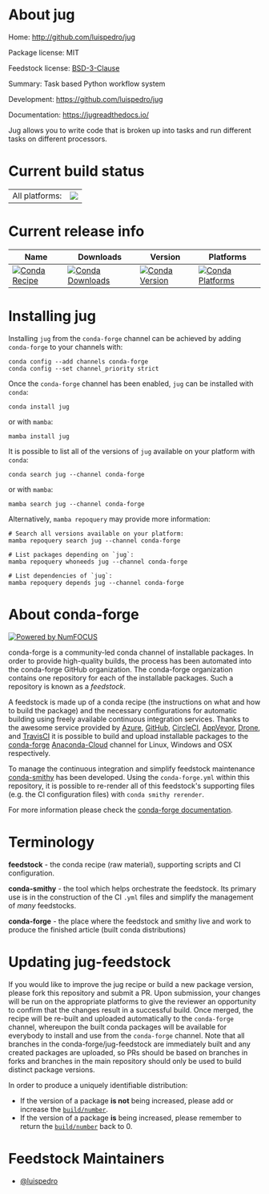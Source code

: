 About jug
=========

Home: http://github.com/luispedro/jug

Package license: MIT

Feedstock license: [BSD-3-Clause](https://github.com/conda-forge/jug-feedstock/blob/main/LICENSE.txt)

Summary: Task based Python workflow system

Development: https://github.com/luispedro/jug

Documentation: https://jugreadthedocs.io/

Jug allows you to write code that is broken up into
tasks and run different tasks on different processors.


Current build status
====================


<table><tr><td>All platforms:</td>
    <td>
      <a href="https://dev.azure.com/conda-forge/feedstock-builds/_build/latest?definitionId=3032&branchName=main">
        <img src="https://dev.azure.com/conda-forge/feedstock-builds/_apis/build/status/jug-feedstock?branchName=main">
      </a>
    </td>
  </tr>
</table>

Current release info
====================

| Name | Downloads | Version | Platforms |
| --- | --- | --- | --- |
| [![Conda Recipe](https://img.shields.io/badge/recipe-jug-green.svg)](https://anaconda.org/conda-forge/jug) | [![Conda Downloads](https://img.shields.io/conda/dn/conda-forge/jug.svg)](https://anaconda.org/conda-forge/jug) | [![Conda Version](https://img.shields.io/conda/vn/conda-forge/jug.svg)](https://anaconda.org/conda-forge/jug) | [![Conda Platforms](https://img.shields.io/conda/pn/conda-forge/jug.svg)](https://anaconda.org/conda-forge/jug) |

Installing jug
==============

Installing `jug` from the `conda-forge` channel can be achieved by adding `conda-forge` to your channels with:

```
conda config --add channels conda-forge
conda config --set channel_priority strict
```

Once the `conda-forge` channel has been enabled, `jug` can be installed with `conda`:

```
conda install jug
```

or with `mamba`:

```
mamba install jug
```

It is possible to list all of the versions of `jug` available on your platform with `conda`:

```
conda search jug --channel conda-forge
```

or with `mamba`:

```
mamba search jug --channel conda-forge
```

Alternatively, `mamba repoquery` may provide more information:

```
# Search all versions available on your platform:
mamba repoquery search jug --channel conda-forge

# List packages depending on `jug`:
mamba repoquery whoneeds jug --channel conda-forge

# List dependencies of `jug`:
mamba repoquery depends jug --channel conda-forge
```


About conda-forge
=================

[![Powered by
NumFOCUS](https://img.shields.io/badge/powered%20by-NumFOCUS-orange.svg?style=flat&colorA=E1523D&colorB=007D8A)](https://numfocus.org)

conda-forge is a community-led conda channel of installable packages.
In order to provide high-quality builds, the process has been automated into the
conda-forge GitHub organization. The conda-forge organization contains one repository
for each of the installable packages. Such a repository is known as a *feedstock*.

A feedstock is made up of a conda recipe (the instructions on what and how to build
the package) and the necessary configurations for automatic building using freely
available continuous integration services. Thanks to the awesome service provided by
[Azure](https://azure.microsoft.com/en-us/services/devops/), [GitHub](https://github.com/),
[CircleCI](https://circleci.com/), [AppVeyor](https://www.appveyor.com/),
[Drone](https://cloud.drone.io/welcome), and [TravisCI](https://travis-ci.com/)
it is possible to build and upload installable packages to the
[conda-forge](https://anaconda.org/conda-forge) [Anaconda-Cloud](https://anaconda.org/)
channel for Linux, Windows and OSX respectively.

To manage the continuous integration and simplify feedstock maintenance
[conda-smithy](https://github.com/conda-forge/conda-smithy) has been developed.
Using the ``conda-forge.yml`` within this repository, it is possible to re-render all of
this feedstock's supporting files (e.g. the CI configuration files) with ``conda smithy rerender``.

For more information please check the [conda-forge documentation](https://conda-forge.org/docs/).

Terminology
===========

**feedstock** - the conda recipe (raw material), supporting scripts and CI configuration.

**conda-smithy** - the tool which helps orchestrate the feedstock.
                   Its primary use is in the construction of the CI ``.yml`` files
                   and simplify the management of *many* feedstocks.

**conda-forge** - the place where the feedstock and smithy live and work to
                  produce the finished article (built conda distributions)


Updating jug-feedstock
======================

If you would like to improve the jug recipe or build a new
package version, please fork this repository and submit a PR. Upon submission,
your changes will be run on the appropriate platforms to give the reviewer an
opportunity to confirm that the changes result in a successful build. Once
merged, the recipe will be re-built and uploaded automatically to the
`conda-forge` channel, whereupon the built conda packages will be available for
everybody to install and use from the `conda-forge` channel.
Note that all branches in the conda-forge/jug-feedstock are
immediately built and any created packages are uploaded, so PRs should be based
on branches in forks and branches in the main repository should only be used to
build distinct package versions.

In order to produce a uniquely identifiable distribution:
 * If the version of a package **is not** being increased, please add or increase
   the [``build/number``](https://docs.conda.io/projects/conda-build/en/latest/resources/define-metadata.html#build-number-and-string).
 * If the version of a package **is** being increased, please remember to return
   the [``build/number``](https://docs.conda.io/projects/conda-build/en/latest/resources/define-metadata.html#build-number-and-string)
   back to 0.

Feedstock Maintainers
=====================

* [@luispedro](https://github.com/luispedro/)

